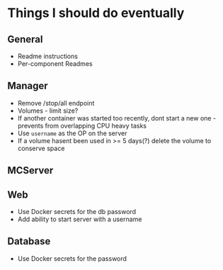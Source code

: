 # Things I should do eventually

## General
- Readme instructions
- Per-component Readmes

## Manager
- Remove /stop/all endpoint
- Volumes - limit size?
- If another container was started too recently, dont start a new one - prevents from overlapping CPU heavy tasks
- Use `username` as the OP on the server
- If a volume hasent been used in >= 5 days(?) delete the volume to conserve space

## MCServer

## Web
- Use Docker secrets for the db password
- Add ability to start server with a username

## Database
- Use Docker secrets for the password
